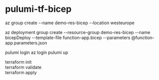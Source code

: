 # pulumi-tf-bicep

az group create --name demo-res-bicep --location westeurope  

az deployment group create --resource-group demo-res-bicep --name bicepDeploy --template-file function-app.bicep --parameters @function-app.parameters.json  


pulumi login 
az login
pulumi up


terraform init  
terraform validate  
terraform apply  

